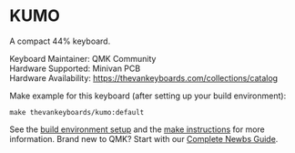 # KUMO

A compact 44% keyboard.

Keyboard Maintainer: QMK Community  
Hardware Supported: Minivan PCB  
Hardware Availability: https://thevankeyboards.com/collections/catalog

Make example for this keyboard (after setting up your build environment):

    make thevankeyboards/kumo:default

See the [build environment setup](https://docs.qmk.fm/#/getting_started_build_tools) and the [make instructions](https://docs.qmk.fm/#/getting_started_make_guide) for more information. Brand new to QMK? Start with our [Complete Newbs Guide](https://docs.qmk.fm/#/newbs).
